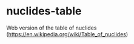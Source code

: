 # nuclides-table
Web version of the table of nuclides (https://en.wikipedia.org/wiki/Table_of_nuclides)
